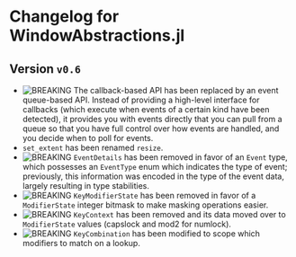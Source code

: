 # Changelog for WindowAbstractions.jl

## Version `v0.6`

- ![BREAKING][badge-breaking] The callback-based API has been replaced by an event queue-based API. Instead of providing a high-level interface for callbacks (which execute when events of a certain kind have been detected), it provides you with events directly that you can pull from a queue so that you have full control over how events are handled, and you decide when to poll for events.
- `set_extent` has been renamed `resize`.
- ![BREAKING][badge-breaking] `EventDetails` has been removed in favor of an `Event` type, which possesses an `EventType` enum which indicates the type of event; previously, this information was encoded in the type of the event data, largely resulting in type stabilities.
- ![BREAKING][badge-breaking] `KeyModifierState` has been removed in favor of a `ModifierState` integer bitmask to make masking operations easier.
- ![BREAKING][badge-breaking] `KeyContext` has been removed and its data moved over to `ModifierState` values (capslock and mod2 for numlock).
- ![BREAKING][badge-breaking] `KeyCombination` has been modified to scope which modifiers to match on a lookup.

[badge-breaking]: https://img.shields.io/badge/BREAKING-red.svg
[badge-deprecation]: https://img.shields.io/badge/deprecation-orange.svg
[badge-feature]: https://img.shields.io/badge/feature-green.svg
[badge-enhancement]: https://img.shields.io/badge/enhancement-blue.svg
[badge-bugfix]: https://img.shields.io/badge/bugfix-purple.svg
[badge-security]: https://img.shields.io/badge/security-black.svg
[badge-experimental]: https://img.shields.io/badge/experimental-lightgrey.svg
[badge-maintenance]: https://img.shields.io/badge/maintenance-gray.svg

<!--
# Badges (reused from the CHANGELOG.md of Documenter.jl)

![BREAKING][badge-breaking]
![Deprecation][badge-deprecation]
![Feature][badge-feature]
![Enhancement][badge-enhancement]
![Bugfix][badge-bugfix]
![Security][badge-security]
![Experimental][badge-experimental]
![Maintenance][badge-maintenance]
-->
